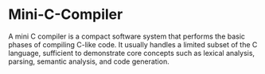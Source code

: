 # Mini-C-Compiler
A mini C compiler is a compact software system that performs the basic phases of compiling C-like code. It usually handles a limited subset of the C language, sufficient to demonstrate core concepts such as lexical analysis, parsing, semantic analysis, and code generation.
